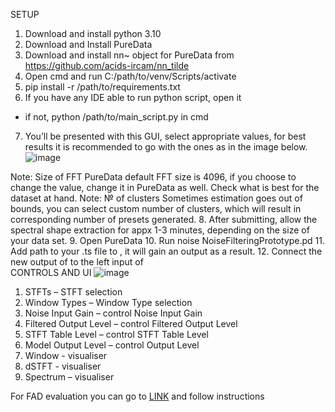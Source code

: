 SETUP
1.	Download and install python 3.10
2.	Download and Install PureData
3.	Download and install nn~ object for PureData from https://github.com/acids-ircam/nn_tilde
4.	Open cmd and run C:/path/to/venv/Scripts/activate
5.	pip install -r /path/to/requirements.txt
6.	If you have any IDE able to run python script, open it
   - 	if not, python /path/to/main_script.py in cmd
7.	You’ll be presented with this GUI, select appropriate values, for best results it is recommended to go with the ones as in the image below. 
![image](https://github.com/user-attachments/assets/b37c36cd-1cf4-440e-8ab7-118f9de83273)

Note: Size of FFT PureData default FFT size is 4096, if you choose to change the value, change it in PureData as well. Check what is best for the dataset at hand.
Note: № of clusters Sometimes estimation goes out of bounds, you can select custom number of clusters, which will result in corresponding number of presets generated.
8.	After submitting, allow the spectral shape extraction for appx 1-3 minutes, depending on the size of your data set.
9.	Open PureData
10.	Run noise NoiseFilteringPrototype.pd
11.	Add path to your .ts file to  , it will gain an output as a result.
12.	Connect the new output of   to the left input of  
CONTROLS AND UI
![image](https://github.com/user-attachments/assets/1a8c6bb1-3094-490a-8c5f-f8c3f1c3e377)

1.	STFTs – STFT selection
2.	Window Types – Window Type selection
3.	Noise Input Gain – control Noise Input Gain
4.	Filtered Output Level – control Filtered Output Level
5.	STFT Table Level – control STFT Table Level
6.	Model Output Level – control Output Level
7.	Window - visualiser
8.	dSTFT - visualiser
9.	Spectrum – visualiser

For FAD evaluation you can go to [LINK](https://github.com/mvzn/FAD) and follow instructions
